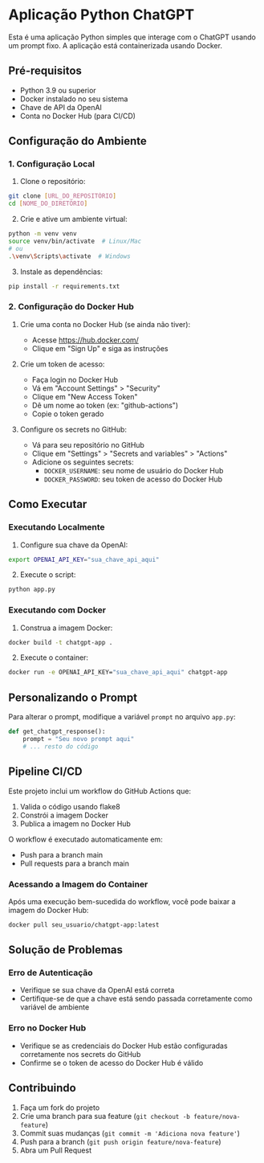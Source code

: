 # Aplicação Python ChatGPT

Esta é uma aplicação Python simples que interage com o ChatGPT usando um prompt fixo. A aplicação está containerizada usando Docker.

## Pré-requisitos

- Python 3.9 ou superior
- Docker instalado no seu sistema
- Chave de API da OpenAI
- Conta no Docker Hub (para CI/CD)

## Configuração do Ambiente

### 1. Configuração Local

1. Clone o repositório:
```bash
git clone [URL_DO_REPOSITÓRIO]
cd [NOME_DO_DIRETÓRIO]
```

2. Crie e ative um ambiente virtual:
```bash
python -m venv venv
source venv/bin/activate  # Linux/Mac
# ou
.\venv\Scripts\activate  # Windows
```

3. Instale as dependências:
```bash
pip install -r requirements.txt
```

### 2. Configuração do Docker Hub

1. Crie uma conta no Docker Hub (se ainda não tiver):
   - Acesse https://hub.docker.com/
   - Clique em "Sign Up" e siga as instruções

2. Crie um token de acesso:
   - Faça login no Docker Hub
   - Vá em "Account Settings" > "Security"
   - Clique em "New Access Token"
   - Dê um nome ao token (ex: "github-actions")
   - Copie o token gerado

3. Configure os secrets no GitHub:
   - Vá para seu repositório no GitHub
   - Clique em "Settings" > "Secrets and variables" > "Actions"
   - Adicione os seguintes secrets:
     - `DOCKER_USERNAME`: seu nome de usuário do Docker Hub
     - `DOCKER_PASSWORD`: seu token de acesso do Docker Hub

## Como Executar

### Executando Localmente

1. Configure sua chave da OpenAI:
```bash
export OPENAI_API_KEY="sua_chave_api_aqui"
```

2. Execute o script:
```bash
python app.py
```

### Executando com Docker

1. Construa a imagem Docker:
```bash
docker build -t chatgpt-app .
```

2. Execute o container:
```bash
docker run -e OPENAI_API_KEY="sua_chave_api_aqui" chatgpt-app
```

## Personalizando o Prompt

Para alterar o prompt, modifique a variável `prompt` no arquivo `app.py`:

```python
def get_chatgpt_response():
    prompt = "Seu novo prompt aqui"
    # ... resto do código
```

## Pipeline CI/CD

Este projeto inclui um workflow do GitHub Actions que:

1. Valida o código usando flake8
2. Constrói a imagem Docker
3. Publica a imagem no Docker Hub

O workflow é executado automaticamente em:
- Push para a branch main
- Pull requests para a branch main

### Acessando a Imagem do Container

Após uma execução bem-sucedida do workflow, você pode baixar a imagem do Docker Hub:

```bash
docker pull seu_usuario/chatgpt-app:latest
```

## Solução de Problemas

### Erro de Autenticação
- Verifique se sua chave da OpenAI está correta
- Certifique-se de que a chave está sendo passada corretamente como variável de ambiente

### Erro no Docker Hub
- Verifique se as credenciais do Docker Hub estão configuradas corretamente nos secrets do GitHub
- Confirme se o token de acesso do Docker Hub é válido

## Contribuindo

1. Faça um fork do projeto
2. Crie uma branch para sua feature (`git checkout -b feature/nova-feature`)
3. Commit suas mudanças (`git commit -m 'Adiciona nova feature'`)
4. Push para a branch (`git push origin feature/nova-feature`)
5. Abra um Pull Request
